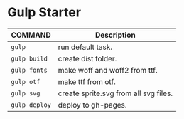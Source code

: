 # Gulp Starter

| COMMAND             | Description                           |
| -----------------   | -------------------                   |
| `gulp`              | run default task.                     |
| `gulp build`        | create dist folder.                   |
| `gulp fonts`        | make woff and woff2 from ttf.         |
| `gulp otf`          | make ttf from otf.                    |
| `gulp svg`          | create sprite.svg from all svg files. |
| `gulp deploy`       | deploy to gh-pages.                   |
